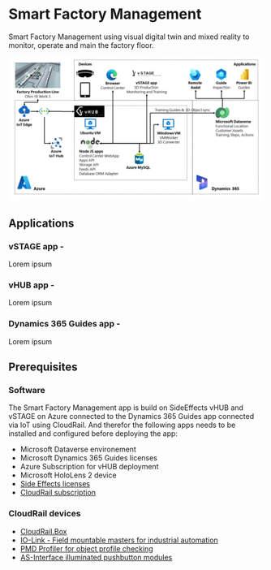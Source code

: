 # Smart Factory Management
Smart Factory Management using visual digital twin and mixed reality to monitor, operate and main the factory floor.


![Image of Smart Factory Managementt](/img/SmartFactoryManagementOverview.png)


## Applications
### vSTAGE app - 
Lorem ipsum

### vHUB app - 
Lorem ipsum

### Dynamics 365 Guides app - 
Lorem ipsum



## Prerequisites

### Software
The Smart Factory Management app is build on SideEffects vHUB and vSTAGE on Azure connected to the Dynamics 365 Guides app connected via IoT using CloudRail. And therefor the following apps needs to be installed and configured before deploying the app:
* Microsoft Dataverse environement
* Microsoft Dynamics 365 Guides licenses
* Azure Subscription for vHUB deployment
* Microsoft HoloLens 2 device
* [Side Effects licenses](https://sideeffects.ch/)
* [CloudRail subscription](https://cloudrail.com/)

### CloudRail devices
* [CloudRail.Box](https://www.ifm.com/us/en/category/270_020_010_020_030#!/S/BD/DM/1/D/0/F/0/T/50)
* [IO-Link - Field mountable masters for industrial automation](https://www.ifm.com/us/en/category/245_010_010_010#!/S/BD/DM/1/D/0/F/0/T/50)
* [PMD Profiler for object profile checking](https://www.ifm.com/us/en/category/200_010_020_010_250#!/S/BD/DM/1/D/0/F/0/T/24)
* [AS-Interface illuminated pushbutton modules](https://www.ifm.com/us/en/category/260_020_010_020_020#!/S/BD/DM/1/D/0/F/0/T/50)